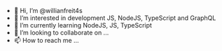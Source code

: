 - 👋 Hi, I’m @willianfreit4s
- 👀 I’m interested in development JS, NodeJS, TypeScript and GraphQL
- 🌱 I’m currently learning NodeJS, JS, TypeScript
- 💞️ I’m looking to collaborate on ...
- 📫 How to reach me ...

<!---
willianfreit4s/willianfreit4s is a ✨ special ✨ repository because its `README.md` (this file) appears on your GitHub profile.
You can click the Preview link to take a look at your changes.
--->
